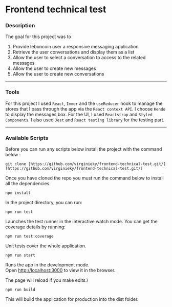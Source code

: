# Frontend technical test

### Description

The goal for this project was to

1. Provide leboncoin user a responsive messaging application
2. Retrieve the user conversations and display them as a list
3. Allow the user to select a conversation to access to the related messages
4. Allow the user to create new messages
5. Allow the user to create new conversations

---

### Tools

For this project I used `React`, `Immer` and the `useReducer` hook to manage the stores that I pass through the app via the `React context API`.
I choose `Kendo` to display the messages box.
For the UI, I used `Reactstrap` and `Styled Components`.
I also used `Jest` and `React testing library` for the testing part.

---

### Available Scripts

Before you can run any scripts below install the project with the command below :

```
git clone [https://github.com/virginieky/frontend-technical-test.git/](https://github.com/virginieky/frontend-technical-test.git/)
```

Once you have cloned the repo you must run the command below to install all the dependencies.

```
npm install
```

In the project directory, you can run:

```
npm run test
```

Launches the test runner in the interactive watch mode.
You can get the coverage details by running:

```
npm run test:coverage
```

Unit tests cover the whole application.

```
npm run start
```

Runs the app in the development mode.\
Open [http://localhost:3000](http://localhost:3000/) to view it in the browser.

The page will reload if you make edits.\

```
npm run build
```

This will build the application for production into the dist folder.
